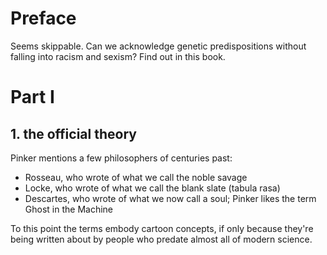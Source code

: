 # Preface

Seems skippable. Can we acknowledge genetic predispositions without falling into racism and sexism? Find out in this book.

# Part I
## 1. the official theory
Pinker mentions a few philosophers of centuries past:

* Rosseau, who wrote of what we call the noble savage
* Locke, who wrote of what we call the blank slate (tabula rasa)
* Descartes, who wrote of what we now call a soul; Pinker likes the term Ghost in the Machine

To this point the terms embody cartoon concepts, if only because they're being written about by people
who predate almost all of modern science.
